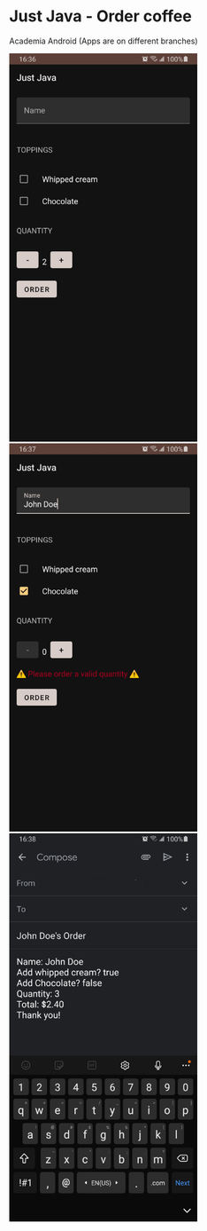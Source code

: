 # Just Java - Order coffee
Academia Android (Apps are on different branches)

 <img src = "/screenShots/Just_Java_1.jpg" height = 700>
 <img src = "/screenShots/Just_Java_2.jpg" height = 700>
 <img src = "/screenShots/Just_Java_3.jpg" height = 700>
